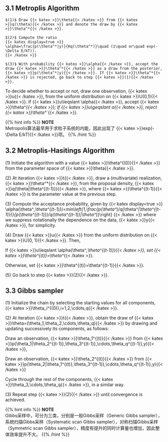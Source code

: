 ## 3.1 Metroplis Algorithm
```
$(1)$ Draw {{< katex >}}\theta{{< /katex >}} from {{< katex >}}q(\theta){{< /katex >}} and denote the draw by {{< katex >}}\theta^*{{< /katex >}}.

$(2)$ Compute the ratio 
{{< katex display=true >}}
\alpha=\frac{p(\theta^*|y)}{Kq(\theta^*)}\quad (1\quad or\quad exp(-\Delta E/kT)).
{{< /katex >}}

$(3)$ With probability {{< katex >}}\alpha{{< /katex >}}, accept the draw {{< katex >}}\theta^*{{< /katex >}} as a draw from the posterior,{{< katex >}}p(\theta^*|y){{< /katex >}}. If {{< katex >}}\theta^*{{< /katex >}} is rejected, go back to step {{< katex >}}(1){{< /katex >}}.
```

To decide whether to accept or not, draw one observation, {{< katex >}}u{{< /katex >}}, from the uniform distribution on {{< katex >}}U(0,1){{< /katex >}}. If {{< katex >}}u\leqslant \alpha{{< /katex >}}, accept {{< katex >}}\theta^*{{< /katex >}}; If {{< katex >}}u\geqslant a{{< /katex >}}, reject {{< katex >}}\theta^*`{{< /katex >}}.

{{% hint info %}}
**NOTE**  
Metropolis算法最早用于求粒子系统的内能，因此出现了 {{< katex >}}exp(-\Delta E/kT){{< /katex >}}项。
{{% /hint %}}

## 3.2 Metroplis-Hasitings Algorithm

$(1)$ Initiate the algorithm with a value {{< katex >}}\theta^{(0)}{{< /katex >}} from the parameter space of {{< katex >}}\theta{{< /katex >}}.

$(2)$ At iteration {{< katex >}}t{{< /katex >}}, draw a (multivariate) realization, {{< katex >}}\theta^*{{< /katex >}}, from the proposal density, {{< katex >}}q(\theta|\theta^{(t-1)}){{< /katex >}}, where {{< katex >}}\theta^{(t-1)}{{< /katex >}} is the parameter value at the previous step.

$(3)$ Compute the acceptance probability, given by
{{< katex display=true >}}
\alpha(\theta^*,\theta^{(t-1)})=min\left\{1,\frac{p(\theta^*)/q(\theta^*|\theta^{(t-1)})}{p(\theta^{(t-1)})/q(\theta^{(t-1)}|\theta^*)}\right\}
{{< /katex >}}
where we suppress notationally the dependence on the data, {{< katex >}}y{{< /katex >}}, for simplicity.

$(4)$ Draw {{< katex >}}u{{< /katex >}} from the uniform distribution on {{< katex >}}U(0, 1){{< /katex >}}. Then,

If {{< katex >}}u\leqslant \alpha(\theta^*,\theta^{(t-1)}){{< /katex >}}, set {{< katex >}}\theta^{(t)}=\theta^*{{< /katex >}}.

Otherwise, set {{< katex >}}\theta^{(t)}=\theta^{(t-1)}{{< /katex >}}.

$(5)$ Go back to step {{< katex >}}(2){{< /katex >}}.

## 3.3 Gibbs sampler

$(1)$ Initialize the chain by selecting the starting values for all components, {{< katex >}}\theta_i^{(0)},i=1,2,\cdots,q{{< /katex >}}.

$(2)$ At iteration {{< katex >}}t{{< /katex >}}, obtain the draw of {{< katex >}}\theta=(\theta_1,\theta_2,\cdots,\theta_q){{< /katex >}} by drawing and updating successively its components, as follows:

Draw an observation, {{< katex >}}\theta_1^{(t)}{{< /katex >}} from {{< katex >}}p(\theta_1|\theta_2^{(t-1)},\theta_3^{(t-1)},\cdots,\theta_q^{(t-1)},y){{< /katex >}},

Draw an observation, {{< katex >}}\theta_2^{(t)}{{< /katex >}} from {{< katex >}}p(\theta_2|\theta_1^{(t)},\theta_3^{(t-1)},\cdots,\theta_q^{(t-1)},y){{< /katex >}}

Cycle through the rest of the components, {{< katex >}}\theta_3,\cdots,\theta_q{{< /katex >}}, in a similar way.

$(3)$ Repeat step {{< katex >}}(2){{< /katex >}} until convergence is achieved.

{{% hint info %}}
**NOTE**  
Gibbs采样中，可分为三类，分别是一般Gibbs采样（Generic Gibbs sampler），系统扫描Gibbs采样（Systematic scan Gibbs sampler），对称扫描Gibbs采样（Symmetric scan Gibbs sampler），精度有提升的同时计算量也增加，因此整体效率提升不大。
{{% /hint %}}
